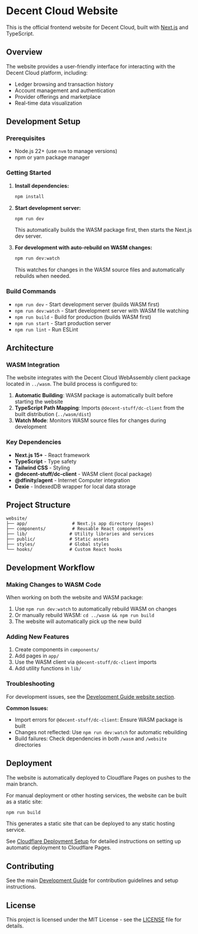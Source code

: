 # Decent Cloud Website

This is the official frontend website for Decent Cloud, built with [Next.js](https://nextjs.org) and TypeScript.

## Overview

The website provides a user-friendly interface for interacting with the Decent Cloud platform, including:

- Ledger browsing and transaction history
- Account management and authentication
- Provider offerings and marketplace
- Real-time data visualization

## Development Setup

### Prerequisites

- Node.js 22+ (use `nvm` to manage versions)
- npm or yarn package manager

### Getting Started

1. **Install dependencies:**

   ```bash
   npm install
   ```

2. **Start development server:**

   ```bash
   npm run dev
   ```

   This automatically builds the WASM package first, then starts the Next.js dev server.

3. **For development with auto-rebuild on WASM changes:**
   ```bash
   npm run dev:watch
   ```
   This watches for changes in the WASM source files and automatically rebuilds when needed.

### Build Commands

- `npm run dev` - Start development server (builds WASM first)
- `npm run dev:watch` - Start development server with WASM file watching
- `npm run build` - Build for production (builds WASM first)
- `npm run start` - Start production server
- `npm run lint` - Run ESLint

## Architecture

### WASM Integration

The website integrates with the Decent Cloud WebAssembly client package located in `../wasm`. The build process is configured to:

1. **Automatic Building**: WASM package is automatically built before starting the website
2. **TypeScript Path Mapping**: Imports `@decent-stuff/dc-client` from the built distribution (`../wasm/dist`)
3. **Watch Mode**: Monitors WASM source files for changes during development

### Key Dependencies

- **Next.js 15+** - React framework
- **TypeScript** - Type safety
- **Tailwind CSS** - Styling
- **@decent-stuff/dc-client** - WASM client (local package)
- **@dfinity/agent** - Internet Computer integration
- **Dexie** - IndexedDB wrapper for local data storage

## Project Structure

```
website/
├── app/                 # Next.js app directory (pages)
├── components/          # Reusable React components
├── lib/                # Utility libraries and services
├── public/             # Static assets
├── styles/             # Global styles
└── hooks/              # Custom React hooks
```

## Development Workflow

### Making Changes to WASM Code

When working on both the website and WASM package:

1. Use `npm run dev:watch` to automatically rebuild WASM on changes
2. Or manually rebuild WASM: `cd ../wasm && npm run build`
3. The website will automatically pick up the new build

### Adding New Features

1. Create components in `components/`
2. Add pages in `app/`
3. Use the WASM client via `@decent-stuff/dc-client` imports
4. Add utility functions in `lib/`

### Troubleshooting

For development issues, see the [Development Guide website section](../docs/development.md#website-development-workflow).

**Common Issues:**
- Import errors for `@decent-stuff/dc-client`: Ensure WASM package is built
- Changes not reflected: Use `npm run dev:watch` for automatic rebuilding
- Build failures: Check dependencies in both `/wasm` and `/website` directories

## Deployment

The website is automatically deployed to Cloudflare Pages on pushes to the main branch.

For manual deployment or other hosting services, the website can be built as a static site:

```bash
npm run build
```

This generates a static site that can be deployed to any static hosting service.

See [Cloudflare Deployment Setup](../docs/cloudflare-deployment.md) for detailed instructions
on setting up automatic deployment to Cloudflare Pages.

## Contributing

See the main [Development Guide](../docs/development.md) for contribution guidelines and setup instructions.

## License

This project is licensed under the MIT License - see the [LICENSE](../LICENSE) file for details.
